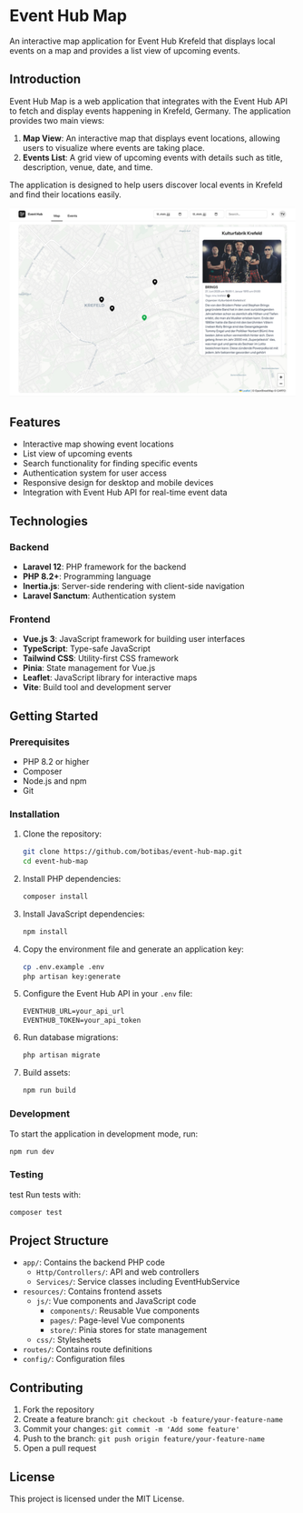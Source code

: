 # Event Hub Map

An interactive map application for Event Hub Krefeld that displays local events on a map and provides a list view of upcoming events.

## Introduction

Event Hub Map is a web application that integrates with the Event Hub API to fetch and display events happening in Krefeld, Germany. The application provides two main views:

1. **Map View**: An interactive map that displays event locations, allowing users to visualize where events are taking place.
2. **Events List**: A grid view of upcoming events with details such as title, description, venue, date, and time.

The application is designed to help users discover local events in Krefeld and find their locations easily.

![eventhub-screenshot.png](eventhub-screenshot.png)

## Features

- Interactive map showing event locations
- List view of upcoming events
- Search functionality for finding specific events
- Authentication system for user access
- Responsive design for desktop and mobile devices
- Integration with Event Hub API for real-time event data

## Technologies

### Backend
- **Laravel 12**: PHP framework for the backend
- **PHP 8.2+**: Programming language
- **Inertia.js**: Server-side rendering with client-side navigation
- **Laravel Sanctum**: Authentication system

### Frontend
- **Vue.js 3**: JavaScript framework for building user interfaces
- **TypeScript**: Type-safe JavaScript
- **Tailwind CSS**: Utility-first CSS framework
- **Pinia**: State management for Vue.js
- **Leaflet**: JavaScript library for interactive maps
- **Vite**: Build tool and development server

## Getting Started

### Prerequisites
- PHP 8.2 or higher
- Composer
- Node.js and npm
- Git

### Installation

1. Clone the repository:
   ```bash
   git clone https://github.com/botibas/event-hub-map.git
   cd event-hub-map
   ```

2. Install PHP dependencies:
   ```bash
   composer install
   ```

3. Install JavaScript dependencies:
   ```bash
   npm install
   ```

4. Copy the environment file and generate an application key:
   ```bash
   cp .env.example .env
   php artisan key:generate
   ```

5. Configure the Event Hub API in your `.env` file:
   ```
   EVENTHUB_URL=your_api_url
   EVENTHUB_TOKEN=your_api_token
   ```

6. Run database migrations:
   ```bash
   php artisan migrate
   ```

7. Build assets:
   ```bash
   npm run build
   ```

### Development

To start the application in development mode, run:

```bash
npm run dev
```

### Testing
test
Run tests with:

```bash
composer test
```

## Project Structure

- `app/`: Contains the backend PHP code
  - `Http/Controllers/`: API and web controllers
  - `Services/`: Service classes including EventHubService
- `resources/`: Contains frontend assets
  - `js/`: Vue components and JavaScript code
    - `components/`: Reusable Vue components
    - `pages/`: Page-level Vue components
    - `store/`: Pinia stores for state management
  - `css/`: Stylesheets
- `routes/`: Contains route definitions
- `config/`: Configuration files

## Contributing

1. Fork the repository
2. Create a feature branch: `git checkout -b feature/your-feature-name`
3. Commit your changes: `git commit -m 'Add some feature'`
4. Push to the branch: `git push origin feature/your-feature-name`
5. Open a pull request

## License

This project is licensed under the MIT License.
